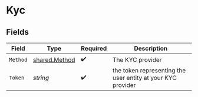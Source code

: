 # Kyc


## Fields

| Field                                                       | Type                                                        | Required                                                    | Description                                                 |
| ----------------------------------------------------------- | ----------------------------------------------------------- | ----------------------------------------------------------- | ----------------------------------------------------------- |
| `Method`                                                    | [shared.Method](../../../pkg/models/shared/method.md)       | :heavy_check_mark:                                          | The KYC provider                                            |
| `Token`                                                     | *string*                                                    | :heavy_check_mark:                                          | the token representing the user entity at your KYC provider |